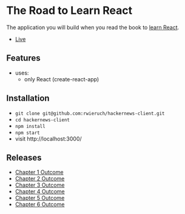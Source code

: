 # The Road to Learn React

The application you will build when you read the book to [learn React](https://www.robinwieruch.de/the-road-to-learn-react/).

* [Live](https://intense-refuge-78753.herokuapp.com/)

## Features

* uses:
  * only React (create-react-app)

## Installation

* `git clone git@github.com:rwieruch/hackernews-client.git`
* `cd hackernews-client`
* `npm install`
* `npm start`
* visit http://localhost:3000/

## Releases

* [Chapter 1 Outcome](https://github.com/rwieruch/hackernews-client/tree/5f87a8c8c2654c2a0bb89228a01278af123ed1fa)
* [Chapter 2 Outcome](https://github.com/rwieruch/hackernews-client/tree/e2762eab762da612265756e466ebcb1974063ac8)
* [Chapter 3 Outcome](https://github.com/rwieruch/hackernews-client/tree/8a96a1ab5edc3284696b866fd081d5a534cd2fb1)
* [Chapter 4 Outcome](https://github.com/rwieruch/hackernews-client/tree/725d234d2113b7092cb26fa91d8214a1b2dfc4a4)
* [Chapter 5 Outcome](https://github.com/rwieruch/hackernews-client/tree/82497f2ce2fefd7696c702ba9ff832fcdd57fad0)
* [Chapter 6 Outcome](https://github.com/rwieruch/hackernews-client/tree/1f4e5547989d5abc11e99cd69922ce59c91ea05d)
